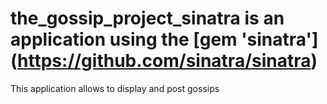 # the_gossip_project_sinatra is an application using the [gem 'sinatra'] (https://github.com/sinatra/sinatra)

This application allows to display and post gossips

